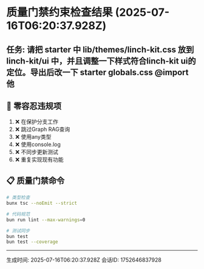 # 质量门禁约束检查结果 (2025-07-16T06:20:37.928Z)

## 任务: 请把 starter 中 lib/themes/linch-kit.css 放到 linch-kit/ui 中，并且调整一下样式符合linch-kit ui的定位。导出后改一下 starter globals.css @import 他

## 🚨 零容忍违规项
1. ❌ 在保护分支工作
2. ❌ 跳过Graph RAG查询  
3. ❌ 使用any类型
4. ❌ 使用console.log
5. ❌ 不同步更新测试
6. ❌ 重复实现现有功能

## 📋 质量门禁命令
```bash
# 类型检查
bunx tsc --noEmit --strict

# 代码规范
bun run lint --max-warnings=0

# 测试同步
bun test
bun test --coverage
```

---
生成时间: 2025-07-16T06:20:37.928Z
会话ID: 1752646837928